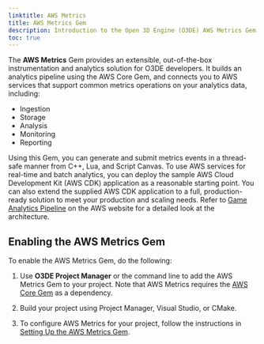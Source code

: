 ```yaml
---
linktitle: AWS Metrics
title: AWS Metrics Gem
description: Introduction to the Open 3D Engine (O3DE) AWS Metrics Gem.
toc: true
---
```


The **AWS Metrics** Gem provides an extensible, out-of-the-box instrumentation and analytics solution for O3DE developers. It builds an analytics pipeline using the AWS Core Gem, and connects you to AWS services that support common metrics operations on your analytics data, including:

* Ingestion
* Storage
* Analysis
* Monitoring
* Reporting

Using this Gem, you can generate and submit metrics events in a thread-safe manner from C++, Lua, and Script Canvas. To use AWS services for real-time and batch analytics, you can deploy the sample AWS Cloud Development Kit (AWS CDK) application as a reasonable starting point. You can also extend the supplied AWS CDK application to a full, production-ready solution to meet your production and scaling needs. Refer to [Game Analytics Pipeline](https://aws.amazon.com/solutions/implementations/game-analytics-pipeline/) on the AWS website for a detailed look at the architecture.

## Enabling the AWS Metrics Gem

To enable the AWS Metrics Gem, do the following:

1. Use **O3DE Project Manager** or the command line to add the AWS Metrics Gem to your project. Note that AWS Metrics requires the [AWS Core Gem](/docs/user-guide/gems/reference/aws/aws-core) as a dependency.

1. Build your project using Project Manager, Visual Studio, or CMake.

1. To configure AWS Metrics for your project, follow the instructions in [Setting Up the AWS Metrics Gem](./setup/).
